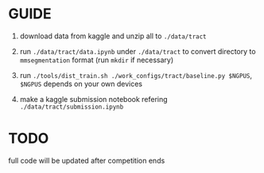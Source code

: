 # GUIDE

1. download data from kaggle and unzip all to `./data/tract`

2. run `./data/tract/data.ipynb` under `./data/tract` to convert directory to `mmsegmentation` format (run `mkdir` if necessary)

3. run `./tools/dist_train.sh ./work_configs/tract/baseline.py $NGPUS`, `$NGPUS` depends on your own devices

4. make a kaggle submission notebook refering `./data/tract/submission.ipynb`


# TODO

full code will be updated after competition ends